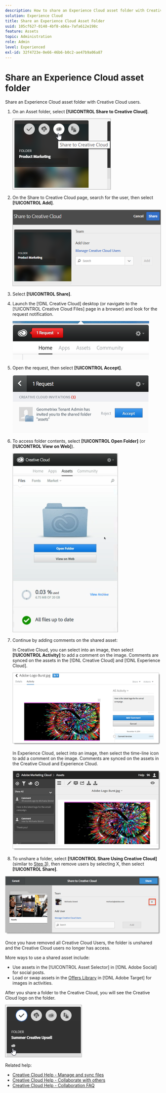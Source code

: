 ```yaml
---
description: How to share an Experience Cloud asset folder with Creative Cloud users.
solution: Experience Cloud
title: Share an Experience Cloud Asset Folder 
uuid: 105cf627-0148-4bf8-ab6a-7afa612e198c
feature: Assets
topic: Administration
role: Admin
level: Experienced
exl-id: 32f4723e-0e66-46b6-b0c2-ae47b9a06a87
---
```

# Share an Experience Cloud asset folder

Share an Experience Cloud asset folder with Creative Cloud users.

1. On an Asset folder, select **[!UICONTROL Share to Creative Cloud]**.

   ![Share to Creative Cloud](assets/asset-share-cc.png) 
1. On the Share to Creative Cloud page, search for the user, then select **[!UICONTROL Add]**.

   ![Add a Creative Cloud user](assets/asset-share-cc-page.png) 

1. Select **[!UICONTROL Share]**.
1. Launch the [!DNL Creative Cloud] desktop (or navigate to the [!UICONTROL Creative Cloud Files] page in a browser) and look for the request notification.

   ![Request notification](assets/cc_share_request.png) 
1. Open the request, then select **[!UICONTROL Accept]**.

   ![Accept request](assets/cc_share_accept.png) 
1. To access folder contents, select **[!UICONTROL Open Folder]** (or **[!UICONTROL View on Web]**).

   ![View on Web](assets/creative_cloud_open_folder.png) 
1. Continue by adding comments on the shared asset:

   In Creative Cloud, you can select into an image, then select **[!UICONTROL Activity]** to add a comment on the image. Comments are synced on the assets in the [!DNL Creative Cloud] and [!DNL Experience Cloud]. 

   ![Add a comment on the image](assets/asset_comment_cc.png) 

   In Experience Cloud, select into an image, then select the time-line icon to add a comment on the image. Comments are synced on the assets in the Creative Cloud and Experience Cloud. 

   ![Add a comment on the image](assets/asset_comment_mac.png) 

 1. To unshare a folder, select **[!UICONTROL Share Using Creative Cloud]** (similar to [Step 3](t-share-creative-cloud.md#step_BA17CFA185284641A9B878BA29551996)), then remove users by selecting X, then select **[!UICONTROL Share]**.

   ![Unshare a folder](assets/asset_remove_user.png) 

   Once you have removed all Creative Cloud Users, the folder is unshared and the Creative Cloud users no longer has access. 

More ways to use a shared asset include: 

* Use assets in the [!UICONTROL Asset Selector] in [!DNL Adobe Social] for social posts.
* Load or swap assets in the [Offers Library](https://experienceleague.adobe.com/docs/target/using/experiences/offers/manage-content.html?lang=en) in [!DNL Adobe Target] for images in activities.

After you share a folder to the Creative Cloud, you will see the Creative Cloud logo on the folder. 

![Creative Cloud logo on the folder](assets/asset-cc-logo.png) 

Related help:

* [Creative Cloud Help - Manage and sync files](https://helpx.adobe.com/creative-cloud/help/sync-creative-cloud-files.html)
* [Creative Cloud Help - Collaborate with others](https://helpx.adobe.com/creative-cloud/help/collaboration.html)
* [Creative Cloud Help - Collaboration FAQ](https://helpx.adobe.com/creative-cloud/help/collaboration-faq.html)
